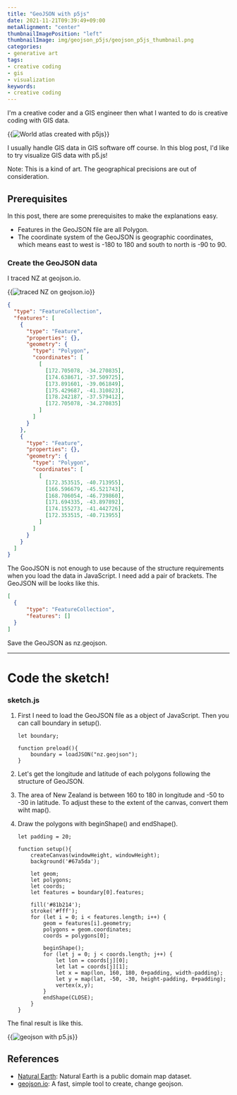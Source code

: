 ```yaml
---
title: "GeoJSON with p5js"
date: 2021-11-21T09:39:49+09:00
metaAlignment: "center"
thumbnailImagePosition: "left"
thumbnailImage: img/geojson_p5js/geojson_p5js_thumbnail.png
categories:
- generative art
tags:
- creative coding
- gis
- visualization
keywords:
- creative coding
---
```


I'm a creative coder and a GIS engineer then what I wanted to do is creative coding with GIS data.

<!--more-->

{{<image classes="fancybox center clear" src="/img/geojson_p5js/atlas.png" thumbnail-width="80%" title="World atlas created with p5js">}}


I usually handle GIS data in GIS software off course. In this blog post, I'd like to try visualize GIS data with p5.js!

Note: This is a kind of art. The geographical precisions are out of consideration.


## Prerequisites

In this post, there are some prerequisites to make the explanations easy.

- Features in the GeoJSON file are all Polygon.
- The coordinate system of the GeoJSON is geographic coordinates, which means east to west is -180 to 180 and south to north is -90 to 90.


### Create the GeoJSON data

I traced NZ at geojson.io.

{{<image classes="fancybox center clear" src="/img/geojson_p5js/geojson_nz.png" thumbnail-width="70%" title="traced NZ on geojson.io">}}


```JSON
{
  "type": "FeatureCollection",
  "features": [
    {
      "type": "Feature",
      "properties": {},
      "geometry": {
        "type": "Polygon",
        "coordinates": [
          [
            [172.705078, -34.270835],
            [174.638671, -37.509725],
            [173.891601, -39.061849],
            [175.429687, -41.310823],
            [178.242187, -37.579412],
            [172.705078, -34.270835]
          ]
        ]
      }
    },
    {
      "type": "Feature",
      "properties": {},
      "geometry": {
        "type": "Polygon",
        "coordinates": [
          [
            [172.353515, -40.713955],
            [166.596679, -45.521743],
            [168.706054, -46.739860],
            [171.694335, -43.897892],
            [174.155273, -41.442726],
            [172.353515, -40.713955]
          ]
        ]
      }
    }
  ]
}
```

The GooJSON is not enough to use because of the structure requirements when you load the data in JavaScript. I need add a pair of brackets. The GeoJSON will be looks like this.

```JSON
[
  {
      "type": "FeatureCollection",
      "features": []
  }
]
```

Save the GeoJSON as nz.geojson.

---
# Code the sketch!

### sketch.js

1. First I need to load the GeoJSON file as a object of JavaScript. Then you can call boundary in setup().

    ```JS
    let boundary;

    function preload(){
        boundary = loadJSON("nz.geojson");
    }
    ```

2. Let's get the longitude and latitude of each polygons following the structure of GeoJSON.
3. The area of New Zealand is between 160 to 180 in longitude and -50 to -30 in latitude. To adjust these to the extent of the canvas, convert them wiht map().
4. Draw the polygons with beginShape() and endShape().

    ```JS
    let padding = 20;

    function setup(){
        createCanvas(windowHeight, windowHeight);
        background('#67a5da');

        let geom;
        let polygons;
        let coords;
        let features = boundary[0].features;

        fill('#81b214');
        stroke('#fff');
        for (let i = 0; i < features.length; i++) {
            geom = features[i].geometry;
            polygons = geom.coordinates;
            coords = polygons[0];

            beginShape();
            for (let j = 0; j < coords.length; j++) {
                let lon = coords[j][0];
                let lat = coords[j][1];
                let x = map(lon, 160, 180, 0+padding, width-padding);
                let y = map(lat, -50, -30, height-padding, 0+padding);
                vertex(x,y);
            }
            endShape(CLOSE);
        }
    }
    ```

The final result is like this.

{{<image classes="fancybox center clear" src="/img/geojson_p5js/p5js_nz.png" thumbnail-width="70%" title="geojson with p5.js">}}


## References

- [Natural Earth](https://www.naturalearthdata.com/): Natural Earth is a public domain map dataset.
- [geojson.io](https://geojson.io/#map=9/35.9469/139.4879): A fast, simple tool to create, change geojson.